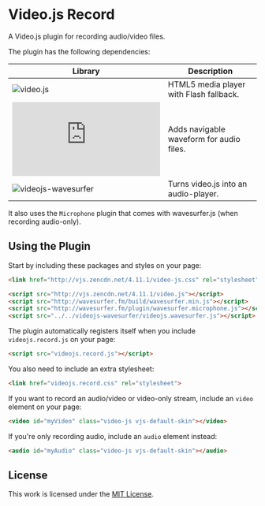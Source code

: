 Video.js Record
===============

A Video.js plugin for recording audio/video files.

The plugin has the following dependencies:

| Library | Description |
| --- | --- |
| ![video.js](http://www.videojs.com/) | HTML5 media player with Flash fallback. |
| ![wavesurfer.js](https://github.com/katspaugh/wavesurfer.js) | Adds navigable waveform for audio files. |
| ![videojs-wavesurfer](https://github.com/collab-project/videojs-wavesurfer) | Turns video.js into an audio-player. |

It also uses the `Microphone` plugin that comes with wavesurfer.js (when recording audio-only).

Using the Plugin
----------------

Start by including these packages and styles on your page:

```html
<link href="http://vjs.zencdn.net/4.11.1/video-js.css" rel="stylesheet">

<script src="http://vjs.zencdn.net/4.11.1/video.js"></script>
<script src="http://wavesurfer.fm/build/wavesurfer.min.js"></script>
<script src="http://wavesurfer.fm/plugin/wavesurfer.microphone.js"></script>
<script src="../../videojs-wavesurfer/videojs.wavesurfer.js"></script>
```

The plugin automatically registers itself when you include `videojs.record.js`
on your page:

```html
<script src="videojs.record.js"></script>
```

You also need to include an extra stylesheet:

```html
<link href="videojs.record.css" rel="stylesheet">
```

If you want to record an audio/video or video-only stream, include an
`video` element on your page:

```html
<video id="myVideo" class="video-js vjs-default-skin"></video>
```

If you're only recording audio, include an `audio` element instead:

```html
<audio id="myAudio" class="video-js vjs-default-skin"></audio>
```

License
-------

This work is licensed under the [MIT License](LICENSE).
